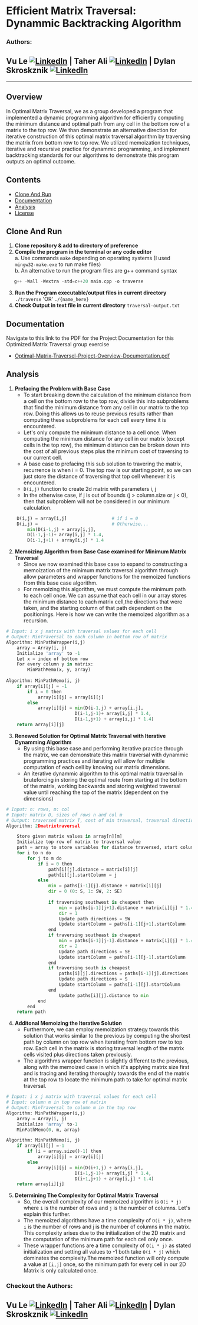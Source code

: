 # Efficient Matrix Traversal: Dynammic Backtracking Algorithm 
### Authors:
## Vu Le [![LinkedIn](https://img.shields.io/badge/LinkedIn-Connect-blue)](https://www.linkedin.com/in/vu-le-255601192) | Taher Ali [![LinkedIn](https://img.shields.io/badge/LinkedIn-Connect-blue)](https://www.linkedin.com/in/taherali181) | Dylan Skroskznik [![LinkedIn](https://img.shields.io/badge/LinkedIn-Connect-blue)](https://www.linkedin.com/in/dylan-skroskznik) 

---
## Overview
In Optimal Matrix Traversal, we as a group developed a program that implemented a dynamic programming algorithm for efficiently computing the minimum distance and optimal path from any cell in the bottom row of a matrix to the top row. We than demonstrate an alternative direction for iterative construction of this optimal matrix traversal algorithm by traversing the matrix from bottom row to top row. We utilized memoization techniques, iterative and recursive practice for dynammic programming, and implement backtracking standards for our algorithms to demonstrate this program outputs an optimal outcome.

## Contents
- [Clone And Run](#clone-and-run)
- [Documentation](#documentation)
- [Analysis](#analysis)
- [License](#license)

## Clone And Run
1. **Clone repository & add to directory of preference**
2. **Compile the program in the terminal or any code editor**\
    a.  Use commands ```make``` depending on operating systems (I used ```mingw32-make.exe``` to run make files)\
    b.  An alternative to run the program files are g++ command syntax
```cpp
   g++ -Wall -Wextra -std=c++20 main.cpp -o traverse
```   
3. **Run the Program executable/output files in current directory**
   ```./traverse``` 'OR' ```./{name_here}```
4. **Check Output in text file in current directory**
   ```traversal-output.txt```

## Documentation
Navigate to this link to the PDF for the Project Documentation for this Optimized Matrix Traversal group exercise
  - [Optimal-Matrix-Traversel-Project-Overview-Documentation.pdf](Optimal-Matrix-Traversel-Project-Overview-Documentation.pdf)

## Analysis
1. **Prefacing the Problem with Base Case**
   - To start breaking down the calculation of the minimum distance from a cell on the bottom row to the top row, divide this into subproblems that find the minimum distance from any cell in our matrix to the top row. Doing this allows us to reuse previous results rather than computing these subproblems for each cell every time it is encountered.
   - Let's only compute the minimum distance to a cell once. When computing the minimum distance for any cell in our matrix (except cells in the top row), the minimum distance can be broken down into the cost of all previous steps plus the minimum cost of traversing to our current cell.
   - A base case to prefacing this sub solution to travering the matrix, recurrence is when i = 0. The top row is our starting point, so we can just store the distance of traversing that top cell whenever it is encountered.
   - ```D(i,j)``` function to create 2d matrix with parameters i, j 
   - In the otherwise case, if j is out of bounds (j > column.size or j < 0), then that subproblem
will not be considered in our minimum calculation.
```python
    D(i,j) = array[i,j]                 # if i = 0
    D(i,j) =                            # Otherwise...
        min(D(i-1,j) + array[i,j],     
        D(i-1,j-1)+ array[i,j] * 1.4,
        D(i-1,j+1) + array[i,j] * 1.4 
```

2. **Memoizing Algorithm from Base Case examined for Minimum Matrix Traversal**
   - Since we now examined this base case to expand to constructing a memoization of the minimum matrix traversal algorithm through allow parameters and wrapper functions for the memoized functions from this base case algorithm.
   - For memoizing this algorithm, we must compute the minimum path to each cell once. We can assume that each cell in our array stores the minimum distance to each matrix cell,the directions that were taken, and the starting column of that path dependent on the positionings. Here is how we can write the memoized algorithm as a recursion.
```python
# Input: i x j matrix with traversal values for each cell
# Output: MinTraversal to each column in bottom row of matrix
Algorithm: MinPathWrapper(i,j)
    array = Array(i, j)
    Initialize 'array' to -1
    Let x = index of bottom row
    For every column y in matrix:
        MinPathMemo(x, y, array)
 
Algorithm: MinPathMemo(i, j)
    if array[i][j] = -1
        if i = 0 then
            array[i][j] = array[i][j]
        else
            array[i][j] = min(D(i-1,j) + array[i,j],
                          D(i-1,j-1)+ array[i,j] * 1.4,
                          D(i-1,j+1) + array[i,j] * 1.4)
    return array[i][j]
```
3. **Renewed Solution for Optimal Matrix Traversal with Iterative Dynamming Algorithm**
   - By using this base case and performing iterative practice through the matrix, we can demonstrate this matrix traversal with dynammic programming practices and iterating will allow for multiple computation of each cell by knowing our matrix dimensions.
   - An iterative dynammic algorithm to this optimal matrix traversal in bruteforcing in storing the optimal route from starting at the bottom of the matrix, working backwards and storing weighted traversal value until reaching the top of the matrix (dependent on the dimensions)
```python
# Input: n: rows, m: col
# Input: matrix D, sizes of rows n and col m
# Output: traversed matrix T, cost of min traversal, traversal directions of min distance
Algorithm: 2Dmatrixtraversal

    Store given matrix values in array[n][m]
    Initialize top row of matrix to traversal value 
    path = array to store variables for distance traversed, start column for each cell traversed, and directions taken
    for i to n do
        for j to m do
            if i = 0 then
                path[i][j].distance = matrix[i][j]
                path[i][j].startColumn = j
            else
                min = paths[i-1][j].distance + matrix[i][j]
                dir = 0 (0: S, 1: SW, 2: SE)
 
                if traversing southwest is cheapest then
                    min = paths[i-1][j+1].distance + matrix[i][j] * 1.4
                    dir = 1
                    Update path directions = SW
                    Update startColumn = paths[i-1][j+1].startColumn
                end
                if traversing southeast is cheapest
                    min = paths[i-1][j-1].distance + matrix[i][j] * 1.4
                    dir = 2
                    Update path directions = SE
                    Update startColumn = paths[i-1][j-1].startColumn
                end
                if traversing south is cheapest
                    paths[i][j].directions = paths[i-1][j].directions
                    Update path directions = S
                    Update startColumn = paths[i-1][j].startColumn
                end
                    Update paths[i][j].distance to min
            end
        end
    return path
```
   
4. **Additonal Memoizing the Iterative Solution**
    - Furthermore, we can employ memoization strategy towards this solution that works similar to the previous by computing the shortest path by column on top row when iterating from bottom row to top row. Each cell in the matrix is storing traversal length of the matrix cells visited plus directions taken previously.
    - The algorithms wrapper function is slightly different to the previous, along with the memoized case in which it's applying matrix size first and is tracing and iterating thoroughly towards the end of the matrix at the top row to locate the minimum path to take for optimal matrix traversal.
```python
# Input: i x j matrix with traversal values for each cell
# Input: column m in top row of matrix
# Output: MinTraversal to column m in the top row
Algorithm: MinPathWrapper(i,j)
    array = Array(i, j)
    Initialize 'array' to-1
    MinPathMemo(0, m, array)

Algorithm: MinPathMemo(i, j)
    if array[i][j] =-1
        if (i = array.size()-1) then
            array[i][j] = array[i][j]
        else
            array[i][j] = min(D(i+1,j) + array[i,j],
                          D(i+1,j-1)+ array[i,j] * 1.4,
                          D(i+1,j+1) + array[i,j] * 1.4)
    return array[i][j]
```

5. **Determining The Complexity for Optimal Matrix Traversal**
    - So, the overall complexity of our memoized algorithm is ```O(i * j)``` where ```i``` is the number of rows and ```j``` is the number of columns. Let's explain this further.
    - The memoized algorithms have a time complexity of ```O(i * j)```, where ```i``` is the number of rows and j is the number of columns in the matrix. This complexity arises due to the initialization of the 2D matrix and the computation of the minimum path for each cell only once.
   -  These wrapper functions are a time complexity of ```O(i * j)``` as stated initialization and setting all values to -1 both take ```O(i * j)``` which dominates the complexity.The memoized function will only compute a value at ```[i,j]``` once, so the minimum path for every cell in our 2D Matrix is only calculated once.


### Checkout the Authors:
## Vu Le [![LinkedIn](https://img.shields.io/badge/LinkedIn-Connect-blue)](https://www.linkedin.com/in/vu-le-255601192) | Taher Ali [![LinkedIn](https://img.shields.io/badge/LinkedIn-Connect-blue)](https://www.linkedin.com/in/taherali181) | Dylan Skroskznik [![LinkedIn](https://img.shields.io/badge/LinkedIn-Connect-blue)](https://www.linkedin.com/in/dylan-skroskznik) 
